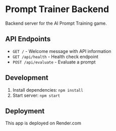 # Prompt Trainer Backend

Backend server for the AI Prompt Training game.

## API Endpoints

- `GET /` - Welcome message with API information
- `GET /api/health` - Health check endpoint
- `POST /api/evaluate` - Evaluate a prompt

## Development

1. Install dependencies: `npm install`
2. Start server: `npm start`

## Deployment

This app is deployed on Render.com